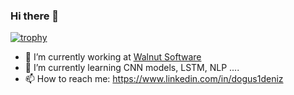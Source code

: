 ### Hi there 👋

[![trophy](https://github-profile-trophy.vercel.app/?username=dogusdeniz)](https://github.com/ryo-ma/github-profile-trophy)

- 🔭 I’m currently working at [Walnut Software](https://walnut.software)
- 🌱 I’m currently learning CNN models, LSTM, NLP ....
- 📫 How to reach me: https://www.linkedin.com/in/dogus1deniz

